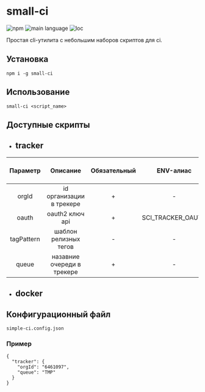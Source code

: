 # small-ci

![npm](https://img.shields.io/npm/v/small-ci)
![main language](https://img.shields.io/github/languages/top/nerlihmax/small-ci)
![loc](https://img.shields.io/tokei/lines/github/nerlihmax/small-ci)

Простая cli-утилита с небольшим наборов скриптов для ci.

## Установка
`npm i -g small-ci`

## Использование
`small-ci <script_name>`

## Доступные скрипты
- ## tracker

| Параметр | Описание | Обязательный | ENV-алиас | Значение по умолчанию |
|:--------:|:--------:|:------------:|:---------:|:---------------------:|
| orgId | id организации в трекере | + | - | - |
| oauth | oauth2 ключ api | + | SCI_TRACKER_OAUTH | - |
| tagPattern | шаблон релизных тегов | - | - | v\*.\*.\* |
| queue | назавние очереди в трекере | + | - | - |

- ## docker

## Конфигурационный файл
`simple-ci.config.json`
### Пример
```
{
  "tracker": {
    "orgId": "6461097",
    "queue": "TMP"
  }
}
```
